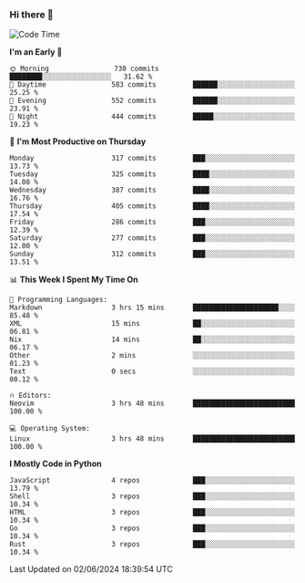 ### Hi there 👋
<!--START_SECTION:waka-->
![Code Time](http://img.shields.io/badge/Code%20Time-329%20hrs%2019%20mins-blue)

**I'm an Early 🐤** 

```text
🌞 Morning                730 commits         ████████░░░░░░░░░░░░░░░░░   31.62 % 
🌆 Daytime                583 commits         ██████░░░░░░░░░░░░░░░░░░░   25.25 % 
🌃 Evening                552 commits         ██████░░░░░░░░░░░░░░░░░░░   23.91 % 
🌙 Night                  444 commits         █████░░░░░░░░░░░░░░░░░░░░   19.23 % 
```
📅 **I'm Most Productive on Thursday** 

```text
Monday                   317 commits         ███░░░░░░░░░░░░░░░░░░░░░░   13.73 % 
Tuesday                  325 commits         ████░░░░░░░░░░░░░░░░░░░░░   14.08 % 
Wednesday                387 commits         ████░░░░░░░░░░░░░░░░░░░░░   16.76 % 
Thursday                 405 commits         ████░░░░░░░░░░░░░░░░░░░░░   17.54 % 
Friday                   286 commits         ███░░░░░░░░░░░░░░░░░░░░░░   12.39 % 
Saturday                 277 commits         ███░░░░░░░░░░░░░░░░░░░░░░   12.00 % 
Sunday                   312 commits         ███░░░░░░░░░░░░░░░░░░░░░░   13.51 % 
```


📊 **This Week I Spent My Time On** 

```text
💬 Programming Languages: 
Markdown                 3 hrs 15 mins       █████████████████████░░░░   85.48 % 
XML                      15 mins             ██░░░░░░░░░░░░░░░░░░░░░░░   06.81 % 
Nix                      14 mins             ██░░░░░░░░░░░░░░░░░░░░░░░   06.17 % 
Other                    2 mins              ░░░░░░░░░░░░░░░░░░░░░░░░░   01.23 % 
Text                     0 secs              ░░░░░░░░░░░░░░░░░░░░░░░░░   00.12 % 

🔥 Editors: 
Neovim                   3 hrs 48 mins       █████████████████████████   100.00 % 

💻 Operating System: 
Linux                    3 hrs 48 mins       █████████████████████████   100.00 % 
```

**I Mostly Code in Python** 

```text
JavaScript               4 repos             ███░░░░░░░░░░░░░░░░░░░░░░   13.79 % 
Shell                    3 repos             ███░░░░░░░░░░░░░░░░░░░░░░   10.34 % 
HTML                     3 repos             ███░░░░░░░░░░░░░░░░░░░░░░   10.34 % 
Go                       3 repos             ███░░░░░░░░░░░░░░░░░░░░░░   10.34 % 
Rust                     3 repos             ███░░░░░░░░░░░░░░░░░░░░░░   10.34 % 
```




 Last Updated on 02/06/2024 18:39:54 UTC
<!--END_SECTION:waka-->

<!--
**YoganshSharma/YoganshSharma** is a ✨ _special_ ✨ repository because its `README.md` (this file) appears on your GitHub profile.

Here are some ideas to get you started:

- 🔭 I’m currently working on ...
- 🌱 I’m currently learning ...
- 👯 I’m looking to collaborate on ...
- 🤔 I’m looking for help with ...
- 💬 Ask me about ...
- 📫 How to reach me: ...
- 😄 Pronouns: ...
- ⚡ Fun fact: ...
-->
